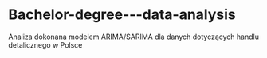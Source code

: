 # Bachelor-degree---data-analysis

Analiza dokonana modelem ARIMA/SARIMA dla danych dotyczących handlu detalicznego w Polsce
